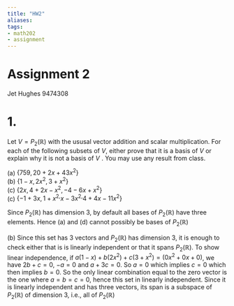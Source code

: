 ```yaml
---
title: "HW2"
aliases: 
tags: 
- math202
- assignment
---
```


# Assignment 2
Jet Hughes 9474308

# 1. 
Let $V = P_2(\mathbb{R})$ with the ususal vector addition and scalar multiplication. For each of the following subsets of $V$, either prove that it is a basis of $V$ or explain why it is not a basis of $V$ . You may use any result from class.

(a) $\{759, 20+2x+43x^2\}$  
(b) $\{1-x, 2x^{2},3+x^2\}$   
(c) $\{2x, 4+2x-x^{2}, -4-6x+x^2\}$   
(c) $\{-1+3x, 1+x^{2,}x-3x^{2,}4+4x-11x^2\}$    

Since $P_2(\mathbb{R})$ has dimension 3, by default all bases of $P_2(\mathbb{R})$ have three elements. Hence (a) and (d) cannot possibly be bases of $P_2(\mathbb{R})$

(b) Since this set has 3 vectors and $P_2(\mathbb{R})$ has dimension 3, it is enough to check either that is is linearly independent or that it spans $P_2(\mathbb{R})$.
To show linear independence, if $a(1-x)+b(2x^2)+c(3+x^2)=(0x^2 + 0x + 0)$, we have $2b+c=0$, $-a=0$ and $a+3c = 0$. So $a=0$ which implies $c=0$ which then implies $b=0$. So the only linear combination equal to the zero vector is the one where $a=b=c=0$, hence this set in linearly independent. Since it is linearly independent and has three vectors, its span is a subspace of $P_2(\mathbb{R})$ of dimension 3, i.e., all of $P_2(\mathbb{R})$